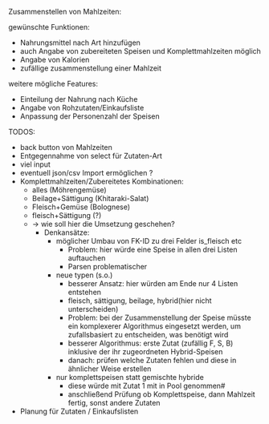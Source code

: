 Zusammenstellen von Mahlzeiten:

gewünschte Funktionen:

* Nahrungsmittel nach Art hinzufügen
* auch Angabe von zubereiteten Speisen und Komplettmahlzeiten möglich
* Angabe von Kalorien
* zufällige zusammenstellung einer Mahlzeit

weitere mögliche Features:
* Einteilung der Nahrung nach Küche
* Angabe von Rohzutaten/Einkaufsliste
* Anpassung der Personenzahl der Speisen


TODOS:
* back button von Mahlzeiten
* Entgegennahme von select für Zutaten-Art
* viel input
* eventuell json/csv Import ermöglichen ?
* Komplettmahlzeiten/Zubereitetes Kombinationen:
  * alles (Möhrengemüse)
  * Beilage+Sättigung (Khitaraki-Salat)
  * Fleisch+Gemüse (Bolognese)
  * fleisch+Sättigung (?)
  * → wie soll hier die Umsetzung geschehen?
    * Denkansätze:
      * möglicher Umbau von FK-ID zu drei Felder is_fleisch etc
        * Problem: hier würde eine Speise in allen drei Listen auftauchen
        * Parsen problematischer
      * neue typen (s.o.)
        * besserer Ansatz: hier würden am Ende nur 4 Listen entstehen
        * fleisch, sättigung, beilage, hybrid(hier nicht unterscheiden)
        * Problem: bei der Zusammenstellung der Speise müsste ein komplexerer Algorithmus eingesetzt werden, um zufallsbasiert zu entscheiden, was benötigt wird
        * besserer Algorithmus: erste Zutat (zufällig F, S, B) inklusive der ihr zugeordneten Hybrid-Speisen
        * danach: prüfen welche Zutaten fehlen und diese in ähnlicher Weise erstellen
      * nur komplettspeisen statt gemischte hybride
        * diese würde mit Zutat 1 mit in Pool genommen#
        * anschließend Prüfung ob Komplettspeise, dann Mahlzeit fertig, sonst andere Zutaten
* Planung für Zutaten / Einkaufslisten

